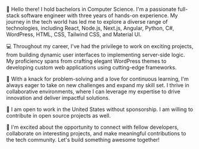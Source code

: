 👋 Hello there! I hold bachelors in Computer Science. I'm a passionate full-stack software engineer with three years of hands-on experience. My journey in the tech world has led me to explore a diverse range of technologies, including React, Node.js, Next.js, Angular, Python, C#, WordPress, HTML, CSS, Tailwind CSS, and Material UI.

💻 Throughout my career, I've had the privilege to work on exciting projects, from building dynamic user interfaces to implementing server-side logic. My proficiency spans from crafting elegant WordPress themes to developing custom web applications using cutting-edge frameworks.

🚀 With a knack for problem-solving and a love for continuous learning, I'm always eager to take on new challenges and expand my skill set. I thrive in collaborative environments, where I can leverage my expertise to drive innovation and deliver impactful solutions.

📍 I am open to work in the United States without sponsorship. I am willing to contribute in open source projects as well. 


🌟 I'm excited about the opportunity to connect with fellow developers, collaborate on interesting projects, and make meaningful contributions to the tech community. Let's build something awesome together!
